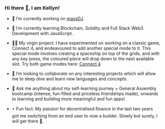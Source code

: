 ### Hi there :raised_hands:, I am Kellyn!

- 🔭 I’m currently working on [massDJ](https://github.com/kellynwong/massDJ).

- 🌱 I’m currently learning Blockchain, Solidity and Full Stack Web3 Development with JavaScript.

- :large_blue_circle::red_circle: My virgin project: I have experimented on working on a classic game, Connect 4, and endeavoured to add another special mode to it. This special mode involves creating a spaceship on top of the grids, and with any key press, the coloured piece will drop down to the next available slot. Try both game modes here: [Connect 4](https://4game.netlify.app/)

- 👯 I’m looking to collaborate on any interesting projects which will allow me to deep dive and learn new languages and concepts.

- 💬 Ask me anything about my self-learning journey + General Assembly bootcamp (intense, fun-filled and priceless friendships made), onwards to learning and building more meaningful and fun apps!

- ⚡ Fun fact: My passion for decentralised finance in the last two years got me switching from an end user to now a builder. Slowly but surely, I will get there :muscle:.
